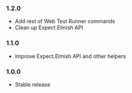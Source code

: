 ### 1.2.0

* Add rest of Web Test Runner commands
* Clean up Expect.Elmish API

### 1.1.0

* Improve Expect.Elmish API and other helpers

### 1.0.0

* Stable release
